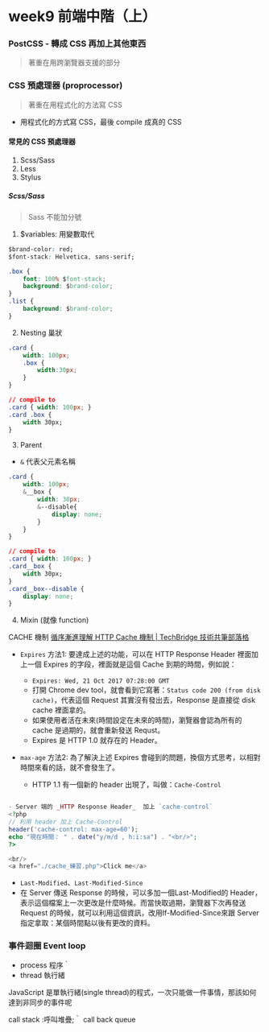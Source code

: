
# week9 前端中階（上）

### PostCSS - 轉成 CSS 再加上其他東西

> 著重在用跨瀏覽器支援的部分

### CSS 預處理器 (proprocessor)

> 著重在用程式化的方法寫 CSS

- 用程式化的方式寫 CSS，最後 compile 成真的 CSS

#### 常見的 CSS 預處理器

1. Scss/Sass
2. Less
3. Stylus

##### Scss/Sass

> Sass 不能加分號

1. $variables: 用變數取代

```css
$brand-color: red;
$font-stack: Helvetica, sans-serif;

.box {
    font: 100% $font-stack;
    background: $brand-color;
}
.list {
    background: $brand-color;
}
```

2. Nesting 巢狀

```css
.card {
    width: 100px;
    .box {
        width:30px;
    }
}

// compile to
.card { width: 100px; }
.card .box {
    width 30px;
}
```

3. Parent

- `&` 代表父元素名稱

```css
.card {
    width: 100px;
    &__box {
        width: 30px;
        &--disable{
            display: none;
        }
    }
}

// compile to
.card { width: 100px; }
.card__box {
    width 30px;
}
.card__box--disable {
    display: none;
}

```

4. Mixin (就像 function)





CACHE 機制 
[循序漸進理解 HTTP Cache 機制 | TechBridge 技術共筆部落格](https://blog.techbridge.cc/2017/06/17/cache-introduction/)

- `Expires` 方法1: 要達成上述的功能，可以在 HTTP Response Header 裡面加上一個 Expires 的字段，裡面就是這個 Cache 到期的時間，例如說：
    - `Expires: Wed, 21 Oct 2017 07:28:00 GMT`
    - 打開 Chrome dev tool，就會看到它寫著：`Status code 200 (from disk cache)`，代表這個 Request 其實沒有發出去，Response 是直接從 disk cache 裡面拿的。
    - 如果使用者活在未來(時間設定在未來的時間)，瀏覽器會認為所有的 cache 是過期的，就會重新發送 Requst。
    - Expires 是 HTTP 1.0 就存在的 Header。

- `max-age` 方法2: 為了解決上述 Expires 會碰到的問題，換個方式思考，以相對時間來看的話，就不會發生了。
    - HTTP 1.1 有一個新的 header 出現了，叫做：`Cache-Control`

```php

- Server 端的 _HTTP Response Header_  加上 `cache-control`
<?php
// 利用 header 加上 Cache-Control
header('cache-control: max-age=60');
echo "現在時間： " . date("y/m/d , h:i:sa") . "<br/>";
?>

<br/>
<a href="./cache_練習.php">Click me</a>


```


- `Last-Modified`、`Last-Modified-Since`
- 在 Server 傳送 Response 的時候，可以多加一個Last-Modified的 Header，表示這個檔案上一次更改是什麼時候。而當快取過期，瀏覽器下次再發送 Request 的時候，就可以利用這個資訊，改用If-Modified-Since來跟 Server 指定拿取：某個時間點以後有更改的資料。







### 事件迴圈 Event loop

- process 程序｀
- thread 執行緒

JavaScript 是單執行緒(single thread)的程式，一次只能做一件事情，那該如何達到非同步的事件呢


call stack :呼叫堆疊;｀
call back queue